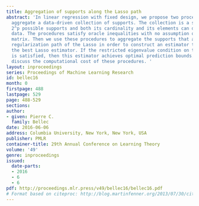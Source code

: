 ```yaml
---
title: Aggregation of supports along the Lasso path
abstract: 'In linear regression with fixed design, we propose two procedures that
  aggregate a data-driven collection of supports. The collection is a subset of the
  2^p possible supports and both its cardinality and its elements can depend on the
  data. The procedures satisfy oracle inequalities with no assumption on the design
  matrix. Then we use these procedures to aggregate the supports that appear on the
  regularization path of the Lasso in order to construct an estimator that mimics
  the best Lasso estimator. If the restricted eigenvalue condition on the design matrix
  is satisfied, then this estimator achieves optimal prediction bounds. Finally, we
  discuss the computational cost of these procedures. '
layout: inproceedings
series: Proceedings of Machine Learning Research
id: bellec16
month: 0
firstpage: 488
lastpage: 529
page: 488-529
sections: 
author:
- given: Pierre C.
  family: Bellec
date: 2016-06-06
address: Columbia University, New York, New York, USA
publisher: PMLR
container-title: 29th Annual Conference on Learning Theory
volume: '49'
genre: inproceedings
issued:
  date-parts:
  - 2016
  - 6
  - 6
pdf: http://proceedings.mlr.press/v49/bellec16/bellec16.pdf
# Format based on citeproc: http://blog.martinfenner.org/2013/07/30/citeproc-yaml-for-bibliographies/
---
```

